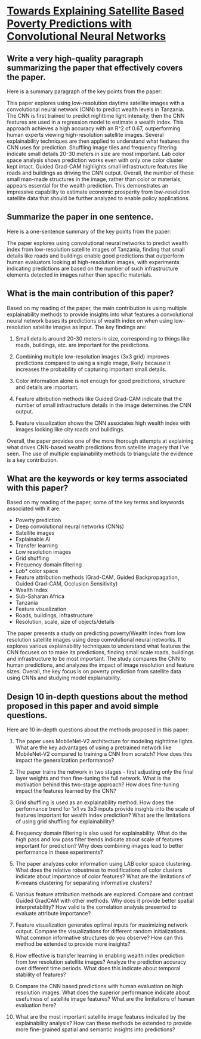 # [Towards Explaining Satellite Based Poverty Predictions with   Convolutional Neural Networks](https://arxiv.org/abs/2312.00416)

## Write a very high-quality paragraph summarizing the paper that effectively covers the paper.

 Here is a summary paragraph of the key points from the paper:

This paper explores using low-resolution daytime satellite images with a convolutional neural network (CNN) to predict wealth levels in Tanzania. The CNN is first trained to predict nighttime light intensity, then the CNN features are used in a regression model to estimate a wealth index. This approach achieves a high accuracy with an R^2 of 0.67, outperforming human experts viewing high-resolution satellite images. Several explainability techniques are then applied to understand what features the CNN uses for prediction. Shuffling image tiles and frequency filtering indicate small details 20-30 meters in size are most important. Lab color space analysis shows prediction works even with only one color cluster kept intact. Guided Grad-CAM highlights small infrastructure features like roads and buildings as driving the CNN output. Overall, the number of these small man-made structures in the image, rather than color or materials, appears essential for the wealth prediction. This demonstrates an impressive capability to estimate economic prosperity from low-resolution satellite data that should be further analyzed to enable policy applications.


## Summarize the paper in one sentence.

 Here is a one-sentence summary of the key points from the paper:

The paper explores using convolutional neural networks to predict wealth index from low-resolution satellite images of Tanzania, finding that small details like roads and buildings enable good predictions that outperform human evaluators looking at high-resolution images, with experiments indicating predictions are based on the number of such infrastructure elements detected in images rather than specific materials.


## What is the main contribution of this paper?

 Based on my reading of the paper, the main contribution is using multiple explainability methods to provide insights into what features a convolutional neural network bases its predictions of wealth index on when using low-resolution satellite images as input. The key findings are:

1) Small details around 20-30 meters in size, corresponding to things like roads, buildings, etc. are important for the predictions. 

2) Combining multiple low-resolution images (3x3 grid) improves predictions compared to using a single image, likely because it increases the probability of capturing important small details. 

3) Color information alone is not enough for good predictions, structure and details are important. 

4) Feature attribution methods like Guided Grad-CAM indicate that the number of small infrastructure details in the image determines the CNN output.

5) Feature visualization shows the CNN associates high wealth index with images looking like city roads and buildings.

Overall, the paper provides one of the more thorough attempts at explaining what drives CNN-based wealth predictions from satellite imagery that I've seen. The use of multiple explainability methods to triangulate the evidence is a key contribution.


## What are the keywords or key terms associated with this paper?

 Based on my reading of the paper, some of the key terms and keywords associated with it are:

- Poverty prediction
- Deep convolutional neural networks (CNNs) 
- Satellite images
- Explainable AI
- Transfer learning
- Low resolution images
- Grid shuffling
- Frequency domain filtering
- L*a*b* color space
- Feature attribution methods (Grad-CAM, Guided Backpropagation, Guided Grad-CAM, Occlusion Sensitivity)
- Wealth Index 
- Sub-Saharan Africa
- Tanzania
- Feature visualization
- Roads, buildings, infrastructure
- Resolution, scale, size of objects/details

The paper presents a study on predicting poverty/Wealth Index from low resolution satellite images using deep convolutional neural networks. It explores various explainability techniques to understand what features the CNN focuses on to make its predictions, finding small scale roads, buildings and infrastructure to be most important. The study compares the CNN to human predictions, and analyzes the impact of image resolution and feature sizes. Overall, the key focus is on poverty prediction from satellite data using CNNs and studying model explainability.


## Design 10 in-depth questions about the method proposed in this paper and avoid simple questions.

 Here are 10 in-depth questions about the methods proposed in this paper:

1. The paper uses MobileNet-V2 architecture for modeling nighttime lights. What are the key advantages of using a pretrained network like MobileNet-V2 compared to training a CNN from scratch? How does this impact the generalization performance?

2. The paper trains the network in two stages - first adjusting only the final layer weights and then fine-tuning the full network. What is the motivation behind this two-stage approach? How does fine-tuning impact the features learned by the CNN?  

3. Grid shuffling is used as an explainability method. How does the performance trend for 1x1 vs 3x3 inputs provide insights into the scale of features important for wealth index prediction? What are the limitations of using grid shuffling for explainability?

4. Frequency domain filtering is also used for explainability. What do the high pass and low pass filter trends indicate about scale of features important for prediction? Why does combining images lead to better performance in these experiments?

5. The paper analyzes color information using LAB color space clustering. What does the relative robustness to modifications of color clusters indicate about importance of color features? What are the limitations of K-means clustering for separating informative clusters?  

6. Various feature attribution methods are explored. Compare and contrast Guided GradCAM with other methods. Why does it provide better spatial interpretability? How valid is the correlation analysis presented to evaluate attribute importance?

7. Feature visualization generates optimal inputs for maximizing network output. Compare the visualizations for different random initializations. What common informative structures do you observe? How can this method be extended to provide more insights?

8. How effective is transfer learning in enabling wealth index prediction from low resolution satellite images? Analyze the prediction accuracy over different time periods. What does this indicate about temporal stability of features?

9. Compare the CNN based predictions with human evaluation on high resolution images. What does the superior performance indicate about usefulness of satellite image features? What are the limitations of human evaluation here?

10. What are the most important satellite image features indicated by the explainability analysis? How can these methods be extended to provide more fine-grained spatial and semantic insights into predictions?
